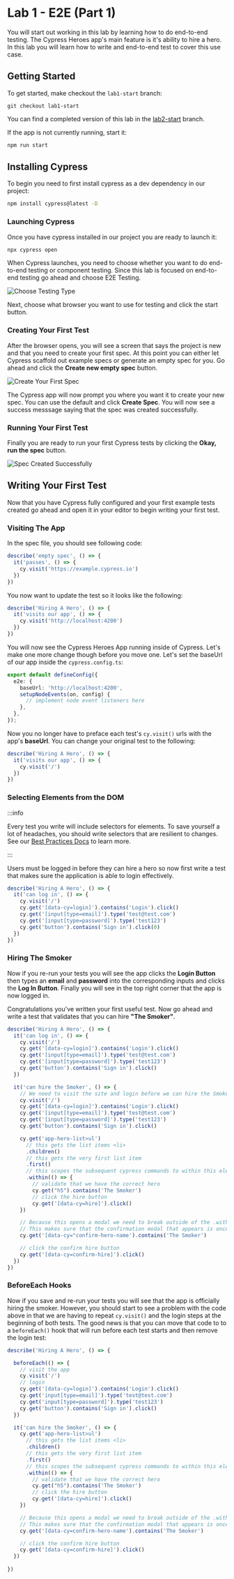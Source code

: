 # Lab 1 - E2E (Part 1)

You will start out working in this lab by learning how to do end-to-end testing. The Cypress Heroes app's main feature is it's ability to hire a hero. In this lab you will learn how to write and end-to-end test to cover this use case.


## Getting Started

To get started, make checkout the `lab1-start` branch:

```
git checkout lab1-start
```

You can find a completed version of this lab in the [lab2-start](https://github.com/cypress-io/cypress-heroes-workshop/tree/lab2-start) branch.

If the app is not currently running, start it:

```bash title='./client'
npm run start
```

## Installing Cypress

To begin you need to first install cypress as a dev dependency in our project:

```bash title='./client'
npm install cypress@latest -D
```

### Launching Cypress

Once you have cypress installed in our project you are ready to launch it:

```bash title='./client'
npx cypress open
```

When Cypress launches, you need to choose whether you want to do end-to-end testing or component testing. Since this lab is focused on end-to-end testing go ahead and choose E2E Testing.

![Choose Testing Type](/img/choose-testing-type.jpg)

Next, choose what browser you want to use for testing and click the start button.


### Creating Your First Test

After the browser opens, you will see a screen that says the project is new and that you need to create your first spec. At this point you can either let Cypress scaffold out example specs or generate an empty spec for you. Go ahead and click the **Create new empty spec** button.

![Create Your First Spec](/img/create-your-first-spec.png)

The Cypress app will now prompt you where you want it to create your new spec. You can use the default and click **Create Spec**. You will now see a success messsage saying that the spec was created successfully. 

### Running Your First Test

Finally you are ready to run your first Cypress tests by clicking the **Okay, run the spec** button.

![Spec Created Successfully](/img/spec-created-successfully.png)


## Writing Your First Test

Now that you have Cypress fully configured and your first example tests created go ahead and open it in your editor to begin writing your first test.

### Visiting The App
In the spec file, you should see following code:

```ts title='./client/cypress/e2e/spec.cy.ts'
describe('empty spec', () => {
  it('passes', () => {
    cy.visit('https://example.cypress.io')
  })
})

```

You now want to update the test so it looks like the following:

```ts title='./client/cypress/e2e/spec.cy.ts'
describe('Hiring A Hero', () => {
  it('visits our app', () => {
    cy.visit('http://localhost:4200')
  })
})
```

You will now see the Cypress Heroes App running inside of Cypress. Let's make one more change though before you move one. Let's set the baseUrl of our app inside the `cypress.config.ts`:

```ts title='./client/cypress.config.ts'
export default defineConfig({
  e2e: {
    baseUrl: 'http://localhost:4200',
    setupNodeEvents(on, config) {
      // implement node event listeners here
    },
  },
});
```

Now you no longer have to preface each test's `cy.visit()` urls with the app's **baseUrl**. You can change your original test to the following:

```ts title='./client/cypress/e2e/spec.cy.ts'
describe('Hiring A Hero', () => {
  it('visits our app', () => {
    cy.visit('/')
  })
})
```
### Selecting Elements from the DOM


:::info

Every test you write will include selectors for elements. To save yourself a lot of headaches, you should write selectors that are resilient to changes. See our [Best Practices Docs](https://docs.cypress.io/guides/references/best-practices#Selecting-Elements) to learn more.

:::


Users must be logged in before they can hire a hero so now first write a test that makes sure the application is able to login effectively.

```ts title='./client/cypress/e2e/spec.cy.ts'
describe('Hiring A Hero', () => {
  it('can log in', () => {
    cy.visit('/')
    cy.get('[data-cy=login]').contains('Login').click()
    cy.get('[input[type=email]').type('test@test.com')
    cy.get('[input[type=password]').type('test123')
    cy.get('button').contains('Sign in').click(0)
  })
})
```

### Hiring The Smoker

Now if you re-run your tests you will see the app clicks the **Login Button** then types an __email__ and __password__ into the corresponding inputs and clicks the __Log In Button__. Finally you will see in the top right corner that the app is now logged in. 

Congratulations you've written your first useful test. Now go ahead and write a test that validates that you can hire **"The Smoker"**.

```ts title='./client/cypress/e2e/spec.cy.ts'
describe('Hiring A Hero', () => {
  it('can log in', () => {
    cy.visit('/')
    cy.get('[data-cy=login]').contains('Login').click()
    cy.get('[input[type=email]').type('test@test.com')
    cy.get('[input[type=password]').type('test123')
    cy.get('button').contains('Sign in').click()
  })

  it('can hire the Smoker', () => {
    // We need to visit the site and login before we can hire the Smoker
    cy.visit('/')
    cy.get('[data-cy=login]').contains('Login').click()
    cy.get('[input[type=email]').type('test@test.com')
    cy.get('[input[type=password]').type('test123')
    cy.get('button').contains('Sign in').click()

    cy.get('app-hero-list>ul')
      // this gets the list items <li>
      .children()
      // this gets the very first list item
      .first()
      // this scopes the subsequent cypress commands to within this element
      .within(() => {
        // validate that we have the correct hero
        cy.get("h5").contains('The Smoker')
        // click the hire button
        cy.get('[data-cy=hire]').click()
    })

    // Because this opens a modal we need to break outside of the .within
    // This makes sure that the confirmation modal that appears is once again for the smoker
    cy.get('[data-cy="confirm-hero-name').contains('The Smoker')

    // click the confirm hire button
    cy.get('[data-cy=confirm-hire]').click()
  })
})
```

### BeforeEach Hooks

Now if you save and re-run your tests you will see that the app is officially hiring the smoker. However, you should start to see a problem with the code above in that we are having to repeat `cy.visit()` and the login steps at the beginning of both tests. The good news is that you can move that code to to a `beforeEach()` hook that will run before each test starts and then remove the login test: 

```ts title='./client/cypress/e2e/spec.cy.ts'
describe('Hiring A Hero', () => {

  beforeEach(() => {
    // visit the app
    cy.visit('/')
    // login
    cy.get('[data-cy=login]').contains('Login').click()
    cy.get('input[type=email]').type('test@test.com')
    cy.get('input[type=password]').type('test123')
    cy.get('button').contains('Sign in').click()
  })

  it('can hire the Smoker', () => {
    cy.get('app-hero-list>ul')
      // this gets the list items <li>
      .children()
      // this gets the very first list item
      .first()
      // this scopes the subsequent cypress commands to within this element
      .within(() => {
        // validate that we have the correct hero
        cy.get("h5").contains('The Smoker')
        // click the hire button
        cy.get('[data-cy=hire]').click()
    })

    // Because this opens a modal we need to break outside of the .within
    // This makes sure that the confirmation modal that appears is once again for the smoker
    cy.get('[data-cy=confirm-hero-name').contains('The Smoker')

    // click the confirm hire button
    cy.get('[data-cy=confirm-hire]').click()
  })
  
})
```
